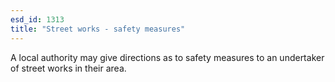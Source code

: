 ```yaml
---
esd_id: 1313
title: "Street works - safety measures"
---
```


A local authority may give directions as to safety measures to an undertaker of street works in their area.

